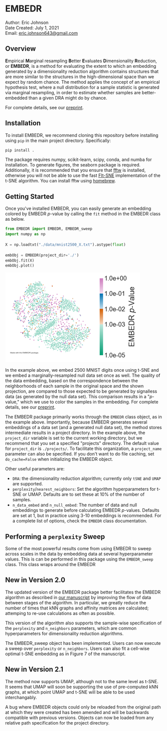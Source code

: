 # EMBEDR

Author: Eric Johnson \
Date Created: July 1, 2021 \
Email: eric.johnson643@gmail.com

## Overview

**E**mpirical **M**arginal resampling **B**etter **E**valuates **D**imensionality **R**eduction, or **EMBEDR**, is a method for evaluating the extent to which an embedding generated by a dimensionality reduction algorithm contains structures that are more similar to the structures in the high-dimensional space than we expect by random chance.  The method applies the concept of an empirical hypothesis test, where a null distribution for a sample statistic is generated via marginal resampling, in order to estimate whether samples are better-embedded than a given DRA might do by chance.

For complete details, see our [preprint](https://www.biorxiv.org/content/10.1101/2020.11.18.389031v2).

## Installation

To install EMBEDR, we recommend cloning this repository before installing using `pip` in the main project directory.  Specifically:

```bash
pip install .
```

The package requires numpy, scikit-learn, scipy, conda, and numba for installation.  To generate figures, the seaborn package is required.  Additionally, it is recommended that you ensure that [fftw](https://www.fftw.org/) is installed, otherwise you will not be able to use the fast [FIt-SNE](https://github.com/KlugerLab/FIt-SNE) implementation of the t-SNE algorithm.  You can install fftw using [homebrew](https://formulae.brew.sh/formula/fftw).

## Getting Started

Once you've installed EMBEDR, you can easily generate an embedding colored by EMBEDR *p*-value by calling the `fit` method in the EMBEDR class as below.  

```python
from EMBEDR import EMBEDR, EMBEDR_sweep
import numpy as np

X = np.loadtxt("./data/mnist2500_X.txt").astype(float)

embObj = EMBEDR(project_dir='./')
embObj.fit(X)
embObj.plot()
```

![Example EMBEDR Plot](EasyUseExample.png)

In the example above, we embed 2500 MNIST digits once using t-SNE and we embed a marginally-resampled null data set once as well.  The quality of the data embedding, based on the correspondence between the neighborhoods of each sample in the original space and the shown projection, are compared to those expected to be generated by signalless data (as generated by the null data set).  This comparison results in a "*p*-value," which we use to color the samples in the embedding.  For complete details, see our [preprint](https://www.biorxiv.org/content/10.1101/2020.11.18.389031v2).

The EMBEDR package primarily works through the `EMBEDR` class object, as in the example above.  Importantly, because EMBEDR generates several embeddings of a data set (and a generated null data set), the method stores intermediate results in a project directory.  In the example above, the `project_dir` variable is set to the current working directory, but we recommend that you set a specified "projects" directory.  The default value for `project_dir` is `./projects/`.  To facilitate this organization, a `project_name` parameter can also be specified.  If you don't want to do file caching, set `do_cache=False` when initializing the EMBEDR object.

Other useful parameters are:
- `DRA`: the dimensionality reduction algorithm; currently only `tSNE` and `UMAP` are supported.
- `perplexity`/`nearest_neighbors`: Set the algorithm hyperparameters for t-SNE or UMAP.  Defaults are to set these at 10% of the number of samples.
- `n_data_embed` and `n_null_embed`: The number of data and null embeddings to generate before calculating EMBEDR *p*-values.  Defaults are set at 1, but in practice using 3-10 embeddings is recommended.
For a complete list of options, check the `EMBEDR` class documentation.

## Performing a `perplexity` Sweep

Some of the most powerful results come from using EMBEDR to sweep across scales in the data by embedding data at several hyperparameter values.  This is can be performed in this package using the `EMBEDR_sweep` class.  This class wraps around the EMBEDR

## New in Version 2.0

The updated version of the EMBEDR package better facilitates the EMBEDR algorithm as described in [our manuscript](https://www.biorxiv.org/content/10.1101/2020.11.18.389031v2) by improving the flow of data between stages of the algorithm. In particular, we greatly reduce the number of times that kNN graphs and affinity matrices are calculated; attemping to re-use calculations as often as possible.

This version of the algorithm also supports the sample-wise specification of the `perplexity` and `n_neighbors` parameters, which are common hyperparameters for dimensionality reduction algorithms.

The EMBEDR_sweep object has been implemented.  Users can now execute a sweep over `perplexity` or `n_neighbors`.  Users can also fit a cell-wise optimal t-SNE embedding as in Figure 7 of the manuscript.

## New in Version 2.1

The method now supports UMAP, although not to the same level as t-SNE.  It seems that UMAP will soon be supporting the use of pre-computed kNN graphs, at which point UMAP and t-SNE will be able to be used interchangably.

A bug where EMBEDR objects could only be reloaded from the original path at which they were created has been amended and will be backwards compatible with previous versions.  Objects can now be loaded from any relative path specification for the project directory.


